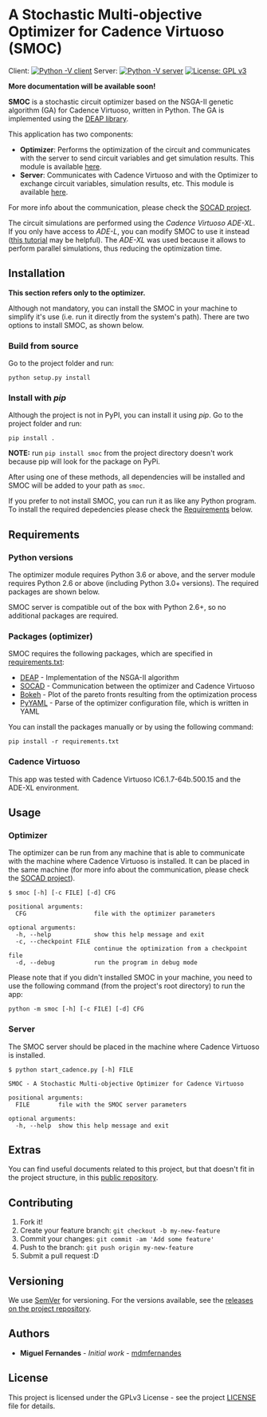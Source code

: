 # A Stochastic Multi-objective Optimizer for Cadence Virtuoso (SMOC)

Client: [![Python -V client](https://img.shields.io/badge/python-3.6%2B-blue.svg)](https://www.python.org/downloads/release/python-360/)
Server: [![Python -V server](https://img.shields.io/badge/python-2.6%2B-blue.svg)](https://www.python.org/downloads/release/python-260/) [![License: GPL v3](https://img.shields.io/badge/License-GPL%20v3-blue.svg)](https://github.com/mdmfernandes/smoc/blob/master/LICENSE)

**More documentation will be available soon!**

**SMOC** is a stochastic circuit optimizer based on the NSGA-II genetic algorithm (GA) for Cadence Virtuoso, written in Python. The GA is implemented using the [DEAP library][DEAP].

This application has two components:

* **Optimizer**: Performs the optimization of the circuit and communicates with the server to send circuit variables and get simulation results. This module is available [here](https://github.com/mdmfernandes/smoc/tree/master/smoc).
* **Server**: Communicates with Cadence Virtuoso and with the Optimizer to exchange circuit variables, simulation results, etc. This module is available [here](https://github.com/mdmfernandes/smoc/tree/master/smoc_cadence).

For more info about the communication, please check the [SOCAD project][SOCAD].

The circuit simulations are performed using the *Cadence Virtuoso ADE-XL*. If you only have access to *ADE-L*, you can modify SMOC to use it instead ([this tutorial](https://socad.readthedocs.io/en/latest/tutorials/common_source.html) may be helpful). The *ADE-XL* was used because it allows to perform parallel simulations, thus reducing the optimization time.

## Installation

**This section refers only to the optimizer.**

Although not mandatory, you can install the SMOC in your machine to simplify it's use (i.e. run it directly from the system's path). There are two options to install SMOC, as shown below.

### Build from source

Go to the project folder and run:

```shell
python setup.py install
```

### Install with *pip*

Although the project is not in PyPI, you can install it using *pip*. Go to the project folder and run:

```shell
pip install .
```

**NOTE:** run `pip install smoc` from the project directory doesn't work because pip will look for the package on PyPi.

After using one of these methods, all dependencies will be installed and SMOC will be added to your path as `smoc`.

If you prefer to not install SMOC, you can run it as like any Python program. To install the required depedencies please check the [Requirements](#requirements) below.

## Requirements

### Python versions

The optimizer module requires Python 3.6 or above, and the server module requires Python 2.6 or above (including Python 3.0+ versions). The required packages are shown below.

SMOC server is compatible out of the box with Python 2.6+, so no additional packages are required.

### Packages (optimizer)

 SMOC requires the following packages, which are specified in [requirements.txt](https://github.com/mdmfernandes/smoc/blob/master/requirements.txt):

* [DEAP][DEAP] - Implementation of the NSGA-II algorithm
* [SOCAD][SOCAD] - Communication between the optimizer and Cadence Virtuoso
* [Bokeh](https://bokeh.pydata.org/en/latest/) - Plot of the pareto fronts resulting from the optimization process
* [PyYAML](https://pyyaml.org/) - Parse of the optimizer configuration file, which is written in YAML

You can install the packages manually or by using the following command:

```shell
pip install -r requirements.txt
```

### Cadence Virtuoso

This app was tested with Cadence Virtuoso IC6.1.7-64b.500.15 and the ADE-XL environment.

## Usage

### Optimizer

The optimizer can be run from any machine that is able to communicate with the machine where Cadence Virtuoso is installed. It can be placed in the same machine (for more info about the communication, please check the [SOCAD project][SOCAD]).

```shell
$ smoc [-h] [-c FILE] [-d] CFG

positional arguments:
  CFG                   file with the optimizer parameters

optional arguments:
  -h, --help            show this help message and exit
  -c, --checkpoint FILE
                        continue the optimization from a checkpoint file
  -d, --debug           run the program in debug mode
```

Please note that if you didn't installed SMOC in your machine, you need to use the following command (from the project's root directory) to run the app:

```shell
python -m smoc [-h] [-c FILE] [-d] CFG
```

### Server

The SMOC server should be placed in the machine where Cadence Virtuoso is installed.

```shell
$ python start_cadence.py [-h] FILE

SMOC - A Stochastic Multi-objective Optimizer for Cadence Virtuoso

positional arguments:
  FILE        file with the SMOC server parameters

optional arguments:
  -h, --help  show this help message and exit
```

## Extras

You can find useful documents related to this project, but that doesn't fit in the project structure, in this [public repository](https://github.com/mdmfernandes/smoc-extras).

## Contributing

1. Fork it!
2. Create your feature branch: `git checkout -b my-new-feature`
3. Commit your changes: `git commit -am 'Add some feature'`
4. Push to the branch: `git push origin my-new-feature`
5. Submit a pull request :D

## Versioning

We use [SemVer](http://semver.org/) for versioning. For the versions available, see the [releases on the project repository](https://github.com/mdmfernandes/smoc/releases/).

## Authors

* **Miguel Fernandes** - *Initial work* - [mdmfernandes](https://github.com/mdmfernandes)

## License

This project is licensed under the GPLv3 License - see the project [LICENSE](https://github.com/mdmfernandes/smoc/blob/master/LICENSE) file for details.

[DEAP]: https://github.com/deap/deap
[SOCAD]: https://github.com/mdmfernandes/socad
